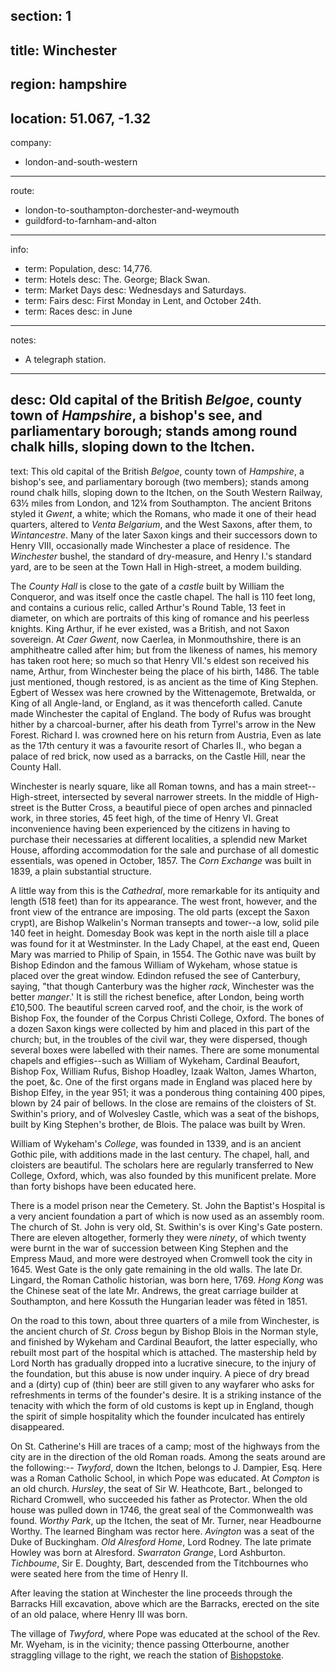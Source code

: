 ﻿section: 1
----
title: Winchester
----
region: hampshire
----
location: 51.067, -1.32
----
company:
- london-and-south-western
----
route:
- london-to-southampton-dorchester-and-weymouth
- guildford-to-farnham-and-alton
----
info:
- term: Population,
  desc: 14,776.
- term: Hotels
  desc: The. George; Black Swan.
- term: Market Days
  desc: Wednesdays and Saturdays.
- term: Fairs
  desc: First Monday in Lent, and October 24th.
- term: Races
  desc: in June
----
notes:
- A telegraph station.
----
desc: Old capital of the British *Belgoe*, county town of *Hampshire*, a bishop's see, and parliamentary borough; stands among round chalk hills, sloping down to the Itchen.
----
text: This old capital of the British *Belgoe*, county town of *Hampshire*, a bishop's see, and parliamentary borough (two members); stands among round chalk hills, sloping down to the Itchen, on the South Western Railway, 63½ miles from London, and 12¼ from Southampton. The ancient Britons styled it *Gwent*, a white; which the Romans, who made it one of their head quarters, altered to *Venta Belgarium*, and the West Saxons, after them, to *Wintancestre*. Many of the later Saxon kings and their successors down to Henry VIII, occasionally made Winchester a place of residence. The *Winchester* bushel, the standard of dry-measure, and Henry I.'s standard yard, are to be seen at the Town Hall in High-street, a modem building.

The *County Hall* is close to the gate of a *castle* built by William the Conqueror, and was itself once the castle chapel. The hall is 110 feet long, and contains a curious relic, called Arthur's Round Table, 13 feet in diameter, on which are portraits of this king of romance and his peerless knights. King Arthur, if he ever existed, was a British, and not Saxon sovereign. At *Caer Gwent*, now Caerlea, in Monmouthshire, there is an amphitheatre called after him; but from the likeness of names, his memory has taken root here; so much so that Henry VII.'s eldest son received his name, Arthur, from Winchester being the place of his birth, 1486. The table just mentioned, though restored, is as ancient as the time of King Stephen. Egbert of Wessex was here crowned by the Wittenagemote, Bretwalda, or King of all Angle-land, or England, as it was thenceforth called. Canute made Winchester the capital of England. The body of Rufus was brought hither by a charcoal-burner, after his death from Tyrrel's arrow in the New Forest. Richard I. was crowned here on his return from Austria, Even as late as the 17th century it was a favourite resort of Charles II., who began a palace of red brick, now used as a barracks, on the Castle Hill, near the County Hall.

Winchester is nearly square, like all Roman towns, and has a main street--High-street, intersected by several narrower streets. In the middle of High-street is the Butter Cross, a beautiful piece of open arches and pinnacled work, in three stories, 45 feet high, of the time of Henry VI. Great inconvenience having been experienced by the citizens in having to purchase their necessaries at different localities, a splendid new Market House, affording accommodation for the sale and purchase of all domestic essentials, was opened in October, 1857. The *Corn Exchange* was built in 1839, a plain substantial structure.

A little way from this is the *Cathedral*, more remarkable for its antiquity and length (518 feet) than for its appearance. The west front, however, and the front view of the entrance are imposing. The old parts (except the Saxon crypt), are Bishop Walkelin's Norman transepts and tower--a low, solid pile 140 feet in height. Domesday Book was kept in the north aisle till a place was found for it at Westminster. In the Lady Chapel, at the east end, Queen Mary was married to Philip of Spain, in 1554. The Gothic nave was built by Bishop Edindon and the famous William of Wykeham, whose statue is placed over the great window. Edindon refused the see of Canterbury, saying, "that though Canterbury was the higher *rack*, Winchester was the better *manger*.' It is still the richest benefice, after London, being worth £10,500. The beautiful screen carved roof, and the choir, is the work of Bishop Fox, the founder of the Corpus Christi College, Oxford. The bones of a dozen Saxon kings were collected by him and placed in this part of the church; but, in the troubles of the civil war, they were dispersed, though several boxes were labelled with their names. There are some monumental chapels and effigies--such as William of Wykeham, Cardinal Beaufort, Bishop Fox, William Rufus, Bishop Hoadley, Izaak Walton, James Wharton, the poet, &c. One of the first organs made in England was placed here by Bishop Elfey, in the year 951; it was a ponderous thing containing 400 pipes, blown by 24 pair of bellows. In the close are remains of the cloisters of St. Swithin's priory, and of Wolvesley Castle, which was a seat of the bishops, built by King Stephen's brother, de Blois. The palace was built by Wren.

William of Wykeham's *College*, was founded in 1339, and is an ancient Gothic pile, with additions made in the last century. The chapel, hall, and cloisters are beautiful. The scholars here are regularly transferred to New College, Oxford, which, was also founded by this munificent prelate. More than forty bishops have been educated here.

There is a model prison near the Cemetery. St. John the Baptist's Hospital is a very ancient foundation a part of which is now used as an assembly room. The church of St. John is very old, St. Swithin's is over King's Gate postern. There are eleven altogether, formerly they were *ninety*, of which twenty were burnt in the war of succession between King Stephen and the Empress Maud, and more were destroyed when Cromwell took the city in 1645. West Gate is the only gate remaining in the old walls. The late Dr. Lingard, the Roman Catholic historian, was born here, 1769. *Hong Kong* was the Chinese  seat of the late Mr. Andrews, the great carriage builder at Southampton, and here Kossuth the Hungarian leader was fêted in 1851.

On the road to this town, about three quarters of a mile from Winchester, is the ancient church of *St. Cross* begun by Bishop Blois in the Norman style, and finished by Wykeham and Cardinal Beaufort, the latter especially, who rebuilt most part of the hospital which is attached. The mastership held by Lord North has gradually dropped into a lucrative sinecure, to the injury of the foundation, but this abuse is now under inquiry. A piece of dry bread and a (dirty) cup of (thin) beer are still given to any wayfarer who asks for refreshments in terms of the founder's desire. It is a striking instance of the tenacity with which the form of old customs is kept up in England, though the spirit of simple hospitality which the founder inculcated has entirely disappeared.

On St. Catherine's Hill are traces of a camp; most of the highways from the city are in the direction of the old Roman roads. Among the seats around are the following:-- *Twyford*, down the Itchen, belongs to J. Dampier, Esq. Here was a Roman Catholic School, in which Pope was educated. At *Compton* is an old church. *Hursley*, the seat of Sir W. Heathcote, Bart., belonged to Richard Cromwell, who succeeded his father as Protector. When the old house was pulled down in 1746, the great seal of the Commonwealth was found. *Worthy Park*, up the Itchen, the seat of Mr. Turner, near Headbourne Worthy. The learned Bingham was rector here. *Avington* was a seat of the Duke of Buckingham. *Old Alresford Home*, Lord Rodney. The late primate Howley was born at Alresford. *Swarraton Grange*, Lord Ashburton. *Tichboume*, Sir E. Doughty, Bart, descended from the Titchbournes who were seated here from the time of Henry II.

After leaving the station at Winchester the line proceeds through the Barracks Hill excavation, above which are the Barracks, erected on the site of an old palace, where Henry III was born.

The village of *Twyford*, where Pope was educated at the school of the Rev. Mr. Wyeham, is in the vicinity; thence passing Otterbourne, another straggling village to the right, we reach the station of [Bishopstoke](/stations/bishopstoke).
